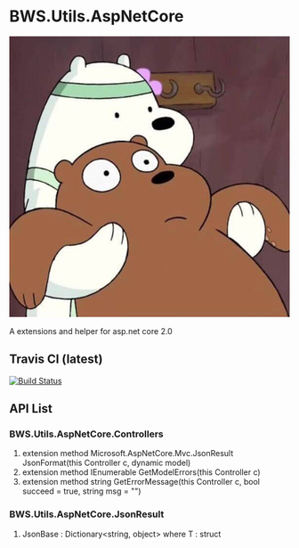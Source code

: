 # BWS.Utils.AspNetCore
![](icon.jpg)

A extensions and helper for asp.net core 2.0

## Travis CI (latest)
 [![Build Status](https://travis-ci.org/ws-dotnet-core/BWS.Utils.AspNetCore.svg?branch=master)](https://travis-ci.org/ws-dotnet-core/BWS.Utils.AspNetCore)

## API List

### BWS.Utils.AspNetCore.Controllers
1. extension method Microsoft.AspNetCore.Mvc.JsonResult JsonFormat(this Controller c, dynamic model)
2. extension method IEnumerable<string> GetModelErrors(this Controller c)
3. extension method string GetErrorMessage(this Controller c, bool succeed = true, string msg = "")

### BWS.Utils.AspNetCore.JsonResult
1.  JsonBase<T> : Dictionary<string, object> where T : struct
